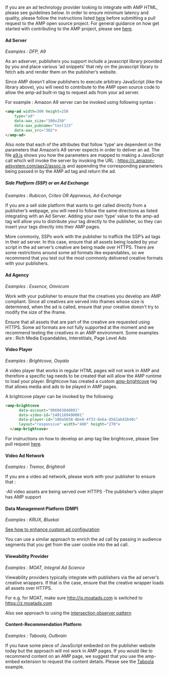 If you are an ad technology provider looking to integrate with AMP HTML, please see guidelines below.
In order to ensure minimum latency and quality, please follow the instructions listed [here](../3p/README.md#ads) before submitting a pull request to the AMP open source project. For general guidance on how get started with contributing to the AMP project, please see [here](../CONTRIBUTING.md).

#### Ad Server

*Examples : DFP, A9*

As an adserver, publishers you support include a javascript library provided by you and place various ‘ad snippets’ that rely on the javascript library to fetch ads and render them on the publisher’s website.

Since AMP doesn’t allow publishers to execute arbitrary JavaScript (like the library above), you will need to contribute to the AMP open source code to allow the amp-ad built-in tag to request ads from your ad server.

For example : Amazon A9 server can be invoked using following syntax :

```html
<amp-ad width=300 height=250
    type="a9"
    data-aax_size="300x250"
    data-aax_pubname="test123"
    data-aax_src="302">
</amp-ad>
```

Also note that each of the attributes that follow ‘type’ are dependent on the parameters that Amazon’s A9 server expects in order to deliver an ad. The file [a9.js](/a9.js) shows you how the parameters are mapped to making a JavaScript call which will invoke the server by invoking the URL : https://c.amazon-adsystem.com/aax2/assoc.js  and appending the corresponding parameters being passed in by the AMP ad tag  and return the ad.

##### Side Platform (SSP) or an Ad Exchange

*Examples : Rubicon, Criteo OR Appnexus, Ad-Exchange*

If you are a sell side platform that wants to get called directly from a publisher’s webpage, you will need to follow the same directions as listed integrating with an Ad Server. Adding your own ‘type’ value to the amp-ad tag will allow you to distribute your tag directly to the publisher, so they can insert your tags directly into their AMP pages.

More commonly, SSPs work with the publisher to traffick the SSP’s ad tags in their ad server. In this case, ensure that all assets being loaded by your script in the ad server’s creative are being made over HTTPS. There are some restrictions around some ad formats like expandables, so we recommend that you test out the most commonly delivered creative formats with your publishers.

#### Ad Agency
*Examples : Essence, Omnicom*

Work with your publisher to ensure that the creatives you develop are AMP compliant. Since all creatives are served into iframes whose size is determined, when the ad is called, ensure that your creative doesn't try to modify the size of the iframe.

Ensure that all assets that are part of the creative are requested using HTTPS.
Some ad formats are not fully supported at the moment and we recommend testing the creatives in an AMP environment. Some examples are : Rich Media Expandables, Interstitials, Page Level Ads

#### Video Player

*Examples : Brightcove, Ooyala*

A video player that works in regular HTML pages will not work in AMP and therefore a specific tag needs to be created that will allow the AMP runtime to load your player.
Brightcove has created a custom [amp-brightcove](https://github.com/ampproject/amphtml/blob/master/extensions/amp-brightcove/amp-brightcove.md) tag that allows media and ads to be played in AMP pages.

A brightcove player can be invoked by the following:

```html
<amp-brightcove
      data-account="906043040001"
      data-video-id="1401169490001"
      data-player-id="180a5658-8be8-4f33-8eba-d562ab41b40c"
      layout="responsive" width="480" height="270">
  </amp-brightcove>
```
For instructions on how to develop an amp tag like brightcove, please See pull request [here](https://github.com/ampproject/amphtml/pull/1052).

#### Video Ad Network

*Examples : Tremor, Brightroll*

If you are a video ad network, please work with your publisher to ensure that :

-All video assets are being served over HTTPS
-The publisher’s video player has AMP support

#### Data Management Platform (DMP)
*Examples : KRUX, Bluekai*

[See how to enhance custom ad configuration](https://github.com/ampproject/amphtml/blob/master/builtins/amp-ad.md#enhance-incoming-ad-configuration)

You can use a similar approach to enrich the ad call by passing in audience segments that you get from the user cookie into the ad call.

#### Viewability Provider

*Examples : MOAT, Integral Ad Science*

Viewability providers typically integrate with publishers via the ad server’s creative wrappers. If that is the case, ensure that the creative wrapper loads all assets over HTTPS.

For e.g. for MOAT, make sure http://js.moatads.com is switched to  https://z.moatads.com

Also see approach to using the [intersection observer pattern](https://github.com/ampproject/amphtml/blob/master/ads/README.md#ad-viewability)

#### Content-Recommendation Platform

*Examples : Taboola, Outbrain*

If you have some piece of JavaScript embeded on the publisher website today but the approach will not work in AMP pages. If you would like to recommend content on an AMP page, we suggest that you use the amp-embed extension to request the content details. Please see the [Taboola](https://github.com/ampproject/amphtml/blob/master/ads/taboola.md) example.